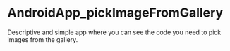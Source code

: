 # AndroidApp_pickImageFromGallery

Descriptive and simple app where you can see the code you need to pick images from the gallery.
